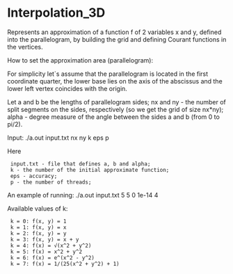 # Interpolation_3D
Represents an approximation of a function f of 2 variables x and y, defined into the parallelogram, by building the grid and defining Courant functions in the vertices.

How to set the approximation area (parallelogram):

For simplicity let`s assume that the parallelogram is located in the first coordinate quarter, the lower base lies on the axis of the abscissus 
and the lower left vertex coincides with the origin.

Let 
    a and b be the lengths of parallelogram sides; 
    nx and ny - the number of split segments on the sides, respectively (so we get the grid of size nx*ny);
    alpha - degree measure of the angle between the sides a and b (from 0 to pi/2).
    
Input: ./a.out input.txt nx ny k eps p

Here 

     input.txt - file that defines a, b and alpha;
     k - the number of the initial approximate function;
     eps - accuracy;
     p - the number of threads;
     
An example of running: ./a.out input.txt 5 5 0 1e-14 4

Available values of k:

     k = 0: f(x, y) = 1
     k = 1: f(x, y) = x
     k = 2: f(x, y) = y
     k = 3: f(x, y) = x + y
     k = 4: f(x) = √(x^2 + y^2)
     k = 5: f(x) = x^2 + y^2
     k = 6: f(x) = e^(x^2 - y^2)
     k = 7: f(x) = 1/(25(x^2 + y^2) + 1)
